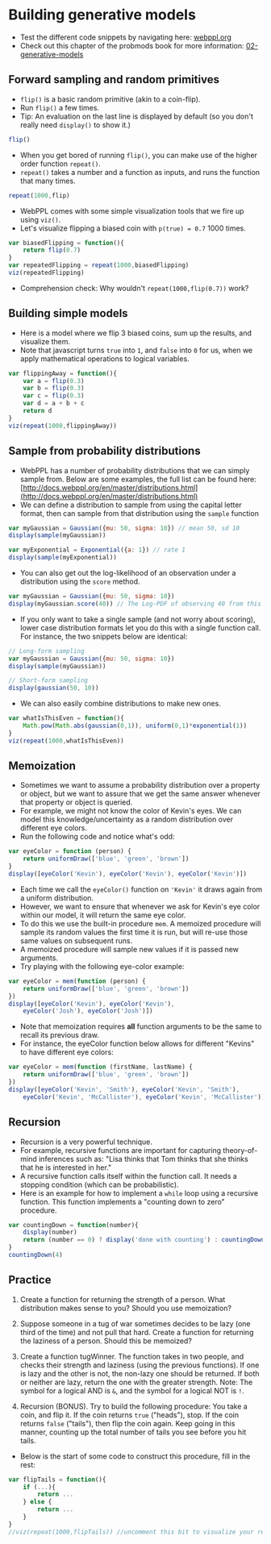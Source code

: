 # Building generative models

- Test the different code snippets by navigating here: [webppl.org](http://webppl.org)
- Check out this chapter of the probmods book for more information: [02-generative-models](http://probmods.org/chapters/02-generative-models.html)

## Forward sampling and random primitives

- `flip()` is a basic random primitive (akin to a coin-flip).
- Run `flip()` a few times.
- Tip: An evaluation on the last line is displayed by default (so you don't really need `display()` to show it.)

```javascript
flip()
```

- When you get bored of running `flip()`, you can make use of the higher order function `repeat()`.
- `repeat()` takes a number and a function as inputs, and runs the function that many times.

```javascript
repeat(1000,flip)
```

- WebPPL comes with some simple visualization tools that we fire up using `viz()`.
- Let's visualize flipping a biased coin with `p(true) = 0.7` 1000 times.

```javascript
var biasedFlipping = function(){
	return flip(0.7)
}
var repeatedFlipping = repeat(1000,biasedFlipping)
viz(repeatedFlipping)
```

- Comprehension check: Why wouldn't `repeat(1000,flip(0.7))` work?

## Building simple models

- Here is a model where we flip 3 biased coins, sum up the results, and visualize them.
- Note that javascript turns `true` into `1`, and `false` into `0` for us, when we apply mathematical operations to logical variables.

```javascript
var flippingAway = function(){
	var a = flip(0.3)
	var b = flip(0.3)
	var c = flip(0.3)
	var d = a + b + c
	return d
}
viz(repeat(1000,flippingAway))
```

## Sample from probability distributions

- WebPPL has a number of probability distributions that we can simply sample from. Below are some examples, the full list can be found here: [http://docs.webppl.org/en/master/distributions.html](http://docs.webppl.org/en/master/distributions.html)
- We can define a distribution to sample from using the capital letter format, then can sample from that distribution using the `sample` function

```javascript
var myGaussian = Gaussian({mu: 50, sigma: 10}) // mean 50, sd 10
display(sample(myGaussian))

var myExponential = Exponential({a: 1}) // rate 1
display(sample(myExponential))
```

- You can also get out the log-likelihood of an observation under a distribution using the `score` method.

```javascript
var myGaussian = Gaussian({mu: 50, sigma: 10})
display(myGaussian.score(40)) // The Log-PDF of observing 40 from this distribution
```

- If you only want to take a single sample (and not worry about scoring), lower case distribution formats let you do this with a single function call. For instance, the two snippets below are identical:

```javascript
// Long-form sampling
var myGaussian = Gaussian({mu: 50, sigma: 10})
display(sample(myGaussian))

// Short-form sampling
display(gaussian(50, 10))
```

- We can also easily combine distributions to make new ones.

```javascript
var whatIsThisEven = function(){
	Math.pow(Math.abs(gaussian(0,1)), uniform(0,1)*exponential(1))
}
viz(repeat(1000,whatIsThisEven))
```

## Memoization

- Sometimes we want to assume a probability distribution over a property or object, but we want to assure that we get the same answer whenever that property or object is queried.
- For example, we might not know the color of Kevin's eyes. We can model this knowledge/uncertainty as a random distribution over different eye colors.
- Run the following code and notice what's odd:

```javascript
var eyeColor = function (person) {
	return uniformDraw(['blue', 'green', 'brown'])
}
display([eyeColor('Kevin'), eyeColor('Kevin'), eyeColor('Kevin')])
```

- Each time we call the `eyeColor()` function on `'Kevin'` it draws again from a uniform distribution.
- However, we want to ensure that whenever we ask for Kevin's eye color within our model, it will return the same eye color.
- To do this we use the built-in procedure `mem`. A memoized procedure will sample its random values the first time it is run, but will re-use those same values on subsequent runs.
- A memoized procedure will sample new values if it is passed new arguments.
- Try playing with the following eye-color example:

```javascript
var eyeColor = mem(function (person) {
	return uniformDraw(['blue', 'green', 'brown'])
})
display([eyeColor('Kevin'), eyeColor('Kevin'),
	eyeColor('Josh'), eyeColor('Josh')])
```

- Note that memoization requires **all** function arguments to be the same to recall its previous draw.
- For instance, the eyeColor function below allows for different "Kevins" to have different eye colors:

```javascript
var eyeColor = mem(function (firstName, lastName) {
	return uniformDraw(['blue', 'green', 'brown'])
})
display([eyeColor('Kevin', 'Smith'), eyeColor('Kevin', 'Smith'),
 	eyeColor('Kevin', 'McCallister'), eyeColor('Kevin', 'McCallister')])
```

## Recursion

- Recursion is a very powerful technique.
- For example, recursive functions are important for capturing theory-of-mind inferences such as: "Lisa thinks that Tom thinks that she thinks that he is interested in her."
- A recursive function calls itself within the function call. It needs a stopping condition (which can be probabilistic).
- Here is an example for how to implement a `while` loop using a recursive function. This function implements a "counting down to zero" procedure.

```javascript
var countingDown = function(number){
	display(number)
	return (number == 0) ? display('done with counting') : countingDown(number-1)
}
countingDown(4)
```

## Practice

1. Create a function for returning the strength of a person. What distribution makes sense to you? Should you use memoization?

<!--
- SOLUTION:

A Gaussian seems like a reasonable distribution -- this assumes that there is some average strength in the population and deviations follow a bell curve.

You SHOULD use memoization here -- A person's strength might change if she starts / stops working out, but it won't change in the time between two function calls

 ```javascript
var strength = mem(function (person) {return gaussian(50, 10)})

display("Josh's strength: " + strength('josh'))
display("Josh's strength: " + strength('josh'))
display("Kevin's strength: " + strength('kevin'))
```-->

2. Suppose someone in a tug of war sometimes decides to be lazy (one third of the time) and not pull that hard. Create a function for returning the laziness of a person. Should this be memoized?

<!--
- SOLUTION:

You should NOT use memoization here -- A person might work hard at one point but be lazy later. Memoization would force him to always be lazy or working hard

 ```javascript
var lazy = function(person) {return flip(1/3) }

display("Is Kevin lazy? " + lazy('kevin'))
display("Is Kevin lazy again? " + lazy('kevin'))
display("Is Kevin lazy still? " + lazy('kevin'))
display("Is Kevin lazy now? " + lazy('kevin'))
```-->

3. Create a function tugWinner. The function takes in two people, and checks their strength and laziness (using the previous functions). If one is lazy and the other is not, the non-lazy one should be returned. If both or neither are lazy, return the one with the greater strength. Note: The symbol for a logical AND is `&`, and the symbol for a logical NOT is `!`.

<!--
- SOLUTION:

 ```javascript
var strength = mem(function (person) {return gaussian(50, 10)})
var lazy = function(person) {return flip(1/3) }

var tugWinner = function(person1, person2) {
	var str1 = strength(person1)
	var isLazy1 = lazy(person1)
	var str2 = strength(person2)
	var isLazy2 = lazy(person2)

	if (isLazy1 & !isLazy2) { // person1 is lazy, person2 is not
		return person2
	} else if (!isLazy1 & isLazy2) { // person2 is lazy, person1 is not
		return person1
	} else { // Both or neither are lazy
		return str1 > str2 ? person1 : person2
	}
}
display("The winner between Kevin and Tiwalayo is: " + tugWinner('kevin', 'tiwalayo'))
display("The winner between Kevin and Josh is: " + tugWinner('kevin', 'josh'))
display("The winner between Tiwalayo and Josh is: " + tugWinner('tiwalayo', 'josh'))

display ("Kevin's strength is: " + strength('kevin'))
display ("Tiwalayo's strength is: " + strength('tiwalayo'))
display ("Josh's strength is: " + strength('josh'))
```

Note that we don't have to worry about equal strengths here -- because these numbers are pulled from a continuous distribution, they will never be exactly equal
-->

4. Recursion (BONUS). Try to build the following procedure: You take a coin, and flip it. If the coin returns `true` ("heads"), stop. If the coin returns `false` ("tails"), then flip the coin again. Keep going in this manner, counting up the total number of tails you see before you hit tails.

- Below is the start of some code to construct this procedure, fill in the rest:

```javascript
var flipTails = function(){
	if (...){
		return ...
	} else {
		return ...
	}
}
//viz(repeat(1000,flipTails)) //uncomment this bit to visualize your results once you've updated the function
```

<!--
- SOLUTION:

 ```javascript
var flipTails = function(){
	if (flip()){
		return 0
	}
	else
	{
		return 1+flipTails()
	}
}
viz(repeat(1000,flipTails))
```-->
